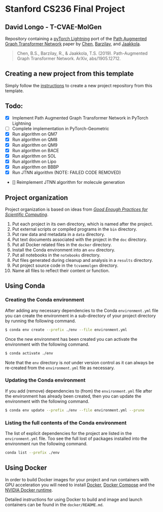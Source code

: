 # Stanford CS236 Final Project
## David Longo - T-CVAE-MolGen

Repository containing a [pyTorch Lightning](https://github.com/williamFalcon/pytorch-lightning) port of the [Path Augmented Graph Transformer Network](https://arxiv.org/abs/1905.12712) paper by [Chen](https://www.csail.mit.edu/person/benson-chen), [Barzilay](https://people.csail.mit.edu/regina/), and [Jaakkola](http://people.csail.mit.edu/tommi/).

>Chen, B.S., Barzilay, R., & Jaakkola, T.S. (2019). Path-Augmented Graph Transformer Network. ArXiv, abs/1905.12712.

## Creating a new project from this template

Simply follow the [instructions](https://help.github.com/en/articles/creating-a-repository-from-a-template) to create a new project repository from this template.

## Todo:

- [x] Implement Path Augmented Graph Transformer Network in PyTorch Lightning
- [ ] Complete implementation in PyTorch-Geometric
- [x] Run algorithm on QM7
- [x] Run algorithm on QM8
- [x] Run algorithm on QM9
- [x] Run algorithm on BACE
- [x] Run algorithm on SOL
- [x] Run algorithm on Lipo
- [x] Run algorithm on BBBP
- [x] Run JTNN algorithm (NOTE: FAILED CODE REMOVED)
- [] Reimplement JTNN algorithm for molecule generation

## Project organization

Project organization is based on ideas from [_Good Enough Practices for Scientific Computing_](https://journals.plos.org/ploscompbiol/article?id=10.1371/journal.pcbi.1005510).

1. Put each project in its own directory, which is named after the project.
2. Put external scripts or compiled programs in the `bin` directory.
3. Put raw data and metadata in a `data` directory.
4. Put text documents associated with the project in the `doc` directory.
5. Put all Docker related files in the `docker` directory.
6. Install the Conda environment into an `env` directory. 
7. Put all notebooks in the `notebooks` directory.
8. Put files generated during cleanup and analysis in a `results` directory.
9. Put project source code in the `tcvaemolgen` directory.
10. Name all files to reflect their content or function.

## Using Conda

### Creating the Conda environment

After adding any necessary dependencies to the Conda `environment.yml` file you can create the 
environment in a sub-directory of your project directory by running the following command.

```bash
$ conda env create --prefix ./env --file environment.yml
```

Once the new environment has been created you can activate the environment with the following 
command.

```bash
$ conda activate ./env
```

Note that the `env` directory is *not* under version control as it can always be re-created from 
the `environment.yml` file as necessary.

### Updating the Conda environment

If you add (remove) dependencies to (from) the `environment.yml` file after the environment has 
already been created, then you can update the environment with the following command.

```bash
$ conda env update --prefix ./env --file environment.yml --prune
```

### Listing the full contents of the Conda environment

The list of explicit dependencies for the project are listed in the `environment.yml` file. Too see the full lost of packages installed into the environment run the following command.

```bash
conda list --prefix ./env
```

## Using Docker

In order to build Docker images for your project and run containers with GPU acceleration you will 
need to install 
[Docker](https://docs.docker.com/install/linux/docker-ce/ubuntu/), 
[Docker Compose](https://docs.docker.com/compose/install/) and the 
[NVIDIA Docker runtime](https://github.com/NVIDIA/nvidia-docker).

Detailed instructions for using Docker to build and image and launch containers can be found in 
the `docker/README.md`.
